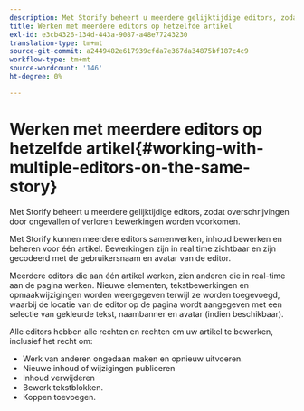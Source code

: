 ```yaml
---
description: Met Storify beheert u meerdere gelijktijdige editors, zodat overschrijvingen door ongevallen of verloren bewerkingen worden voorkomen.
title: Werken met meerdere editors op hetzelfde artikel
exl-id: e3cb4326-134d-443a-9087-a48e77243230
translation-type: tm+mt
source-git-commit: a2449482e617939cfda7e367da34875bf187c4c9
workflow-type: tm+mt
source-wordcount: '146'
ht-degree: 0%

---
```


# Werken met meerdere editors op hetzelfde artikel{#working-with-multiple-editors-on-the-same-story}

Met Storify beheert u meerdere gelijktijdige editors, zodat overschrijvingen door ongevallen of verloren bewerkingen worden voorkomen.

Met Storify kunnen meerdere editors samenwerken, inhoud bewerken en beheren voor één artikel. Bewerkingen zijn in real time zichtbaar en zijn gecodeerd met de gebruikersnaam en avatar van de editor.

Meerdere editors die aan één artikel werken, zien anderen die in real-time aan de pagina werken. Nieuwe elementen, tekstbewerkingen en opmaakwijzigingen worden weergegeven terwijl ze worden toegevoegd, waarbij de locatie van de editor op de pagina wordt aangegeven met een selectie van gekleurde tekst, naambanner en avatar (indien beschikbaar).

Alle editors hebben alle rechten en rechten om uw artikel te bewerken, inclusief het recht om:

* Werk van anderen ongedaan maken en opnieuw uitvoeren.
* Nieuwe inhoud of wijzigingen publiceren
* Inhoud verwijderen
* Bewerk tekstblokken.
* Koppen toevoegen.

